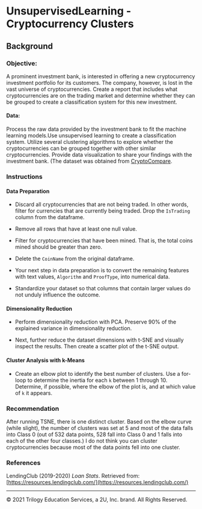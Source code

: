 # UnsupervisedLearning - Cryptocurrency Clusters

## Background

### Objective: 

A prominent investment bank, is interested in offering a new cryptocurrency investment portfolio for its customers. The company, however, is lost in the vast universe of cryptocurrencies. Create a report that includes what cryptocurrencies are on the trading market and determine whether they can be grouped to create a classification system for this new investment.

#### Data: 

Process the raw data provided by the investment bank to fit the machine learning models.Use unsupervised learning to create a classification system. Utilize several clustering algorithms to explore whether the cryptocurrencies can be grouped together with other similar cryptocurrencies. Provide data visualization to share your findings with the investment bank. (The dataset was obtained from [CryptoCompare](https://min-api.cryptocompare.com/data/all/coinlist).

### Instructions

#### Data Preparation

* Discard all cryptocurrencies that are not being traded. In other words, filter for currencies that are currently being traded. Drop the `IsTrading` column from the dataframe.

* Remove all rows that have at least one null value.

* Filter for cryptocurrencies that have been mined. That is, the total coins mined should be greater than zero.

* Delete the `CoinName` from the original dataframe.

* Your next step in data preparation is to convert the remaining features with text values, `Algorithm` and `ProofType`, into numerical data. 

* Standardize your dataset so that columns that contain larger values do not unduly influence the outcome.

#### Dimensionality Reduction

* Perform dimensionality reduction with PCA. Preserve 90% of the explained variance in dimensionality reduction.

* Next, further reduce the dataset dimensions with t-SNE and visually inspect the results. Then create a scatter plot of the t-SNE output. 

#### Cluster Analysis with k-Means

* Create an elbow plot to identify the best number of clusters. Use a for-loop to determine the inertia for each `k` between 1 through 10. Determine, if possible, where the elbow of the plot is, and at which value of `k` it appears.

### Recommendation

After running TSNE, there is one distinct cluster. Based on the elbow curve (while slight), the number of clusters was set at 5 and most of the data falls into Class 0 (out of 532 data points, 528 fall into Class 0 and 1 falls into each of the other four classes.) I do not think you can cluster cryptocurrencies because most of the data points fell into one cluster.

### References

LendingClub (2019-2020) _Loan Stats_. Retrieved from: [https://resources.lendingclub.com/](https://resources.lendingclub.com/)

- - -

© 2021 Trilogy Education Services, a 2U, Inc. brand. All Rights Reserved.
